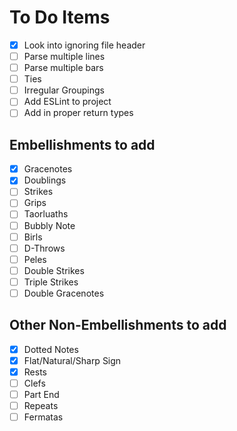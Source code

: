 # To Do Items

- [x] Look into ignoring file header
- [ ] Parse multiple lines 
- [ ] Parse multiple bars 
- [ ] Ties
- [ ] Irregular Groupings
- [ ] Add ESLint to project
- [ ] Add in proper return types 

## Embellishments to add

- [x] Gracenotes
- [x] Doublings
- [ ] Strikes
- [ ] Grips
- [ ] Taorluaths
- [ ] Bubbly Note
- [ ] Birls
- [ ] D-Throws
- [ ] Peles
- [ ] Double Strikes
- [ ] Triple Strikes
- [ ] Double Gracenotes

## Other Non-Embellishments to add
- [x] Dotted Notes
- [x] Flat/Natural/Sharp Sign
- [x] Rests
- [ ] Clefs
- [ ] Part End
- [ ] Repeats 
- [ ] Fermatas
